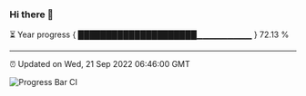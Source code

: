 ### Hi there 👋

⏳ Year progress { █████████████████████▁▁▁▁▁▁▁▁▁ } 72.13 %

---

⏰ Updated on Wed, 21 Sep 2022 06:46:00 GMT

![Progress Bar CI](https://github.com/Shyam-Makwana/GitHub-Actions-Demo/workflows/Progress%20Bar%20CI/badge.svg)
